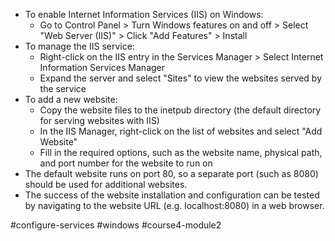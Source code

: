 -   To enable Internet Information Services (IIS) on Windows:
    -   Go to Control Panel > Turn Windows features on and off > Select "Web Server (IIS)" > Click "Add Features" > Install
-   To manage the IIS service:
    -   Right-click on the IIS entry in the Services Manager > Select Internet Information Services Manager
    -   Expand the server and select "Sites" to view the websites served by the service
-   To add a new website:
    -   Copy the website files to the inetpub directory (the default directory for serving websites with IIS)
    -   In the IIS Manager, right-click on the list of websites and select "Add Website"
    -   Fill in the required options, such as the website name, physical path, and port number for the website to run on
-   The default website runs on port 80, so a separate port (such as 8080) should be used for additional websites.
-   The success of the website installation and configuration can be tested by navigating to the website URL (e.g. localhost:8080) in a web browser.

#configure-services #windows #course4-module2 